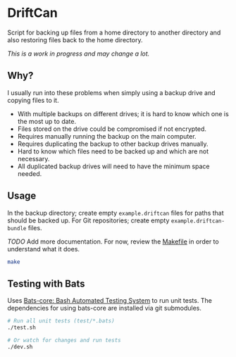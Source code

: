 # DriftCan

Script for backing up files from a home directory to another directory and also
restoring files back to the home directory.

_This is a work in progress and may change a lot._

## Why?

I usually run into these problems when simply using a backup drive and copying files to it.

* With multiple backups on different drives; it is hard to know which one is the most up to date.
* Files stored on the drive could be compromised if not encrypted.
* Requires manually running the backup on the main computer.
* Requires duplicating the backup to other backup drives manually.
* Hard to know which files need to be backed up and which are not necessary.
* All duplicated backup drives will need to have the minimum space needed.

## Usage

In the backup directory; create empty `example.driftcan` files for paths that should be
backed up.  For Git repositories; create empty `example.driftcan-bundle` files.

_TODO_ Add more documentation.  For now, review the [Makefile](Makefile) in
order to understand what it does.

```bash
make
```

## Testing with Bats

Uses [Bats-core: Bash Automated Testing
System](https://github.com/bats-core/bats-core) to run unit tests.  The
dependencies for using bats-core are installed via git submodules.


```bash
# Run all unit tests (test/*.bats)
./test.sh

# Or watch for changes and run tests
./dev.sh
```
